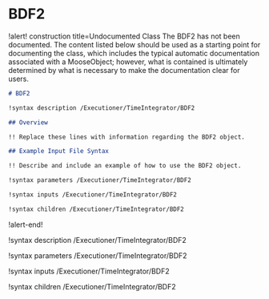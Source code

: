 # BDF2

!alert! construction title=Undocumented Class
The BDF2 has not been documented. The content listed below should be used as a starting point for
documenting the class, which includes the typical automatic documentation associated with a
MooseObject; however, what is contained is ultimately determined by what is necessary to make the
documentation clear for users.

```markdown
# BDF2

!syntax description /Executioner/TimeIntegrator/BDF2

## Overview

!! Replace these lines with information regarding the BDF2 object.

## Example Input File Syntax

!! Describe and include an example of how to use the BDF2 object.

!syntax parameters /Executioner/TimeIntegrator/BDF2

!syntax inputs /Executioner/TimeIntegrator/BDF2

!syntax children /Executioner/TimeIntegrator/BDF2
```
!alert-end!

!syntax description /Executioner/TimeIntegrator/BDF2

!syntax parameters /Executioner/TimeIntegrator/BDF2

!syntax inputs /Executioner/TimeIntegrator/BDF2

!syntax children /Executioner/TimeIntegrator/BDF2

